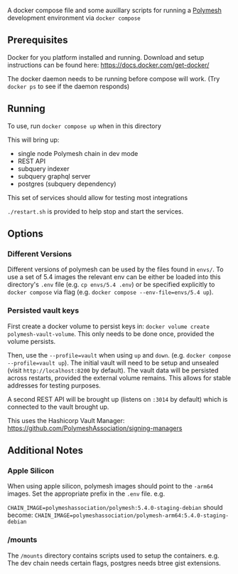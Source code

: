 A docker compose file and some auxillary scripts for running a [Polymesh](https://github.com/PolymeshAssociation) development environment via `docker compose`

## Prerequisites

Docker for you platform installed and running. Download and setup instructions can be found here: https://docs.docker.com/get-docker/

The docker daemon needs to be running before compose will work. (Try `docker ps` to see if the daemon responds)

## Running

To use, run `docker compose up` when in this directory

This will bring up:
- single node Polymesh chain in dev mode
- REST API
- subquery indexer
- subquery graphql server
- postgres (subquery dependency)

This set of services should allow for testing most integrations

`./restart.sh` is provided to help stop and start the services.

## Options

### Different Versions

Different versions of polymesh can be used by the files found in `envs/`. To use a set of 5.4 images the relevant env can be either be loaded into this directory's `.env` file (e.g. `cp envs/5.4 .env`) or be specified explicitly to `docker compose` via flag (e.g. `docker compose --env-file=envs/5.4 up`).

### Persisted vault keys

First create a docker volume to persist keys in: `docker volume create polymesh-vault-volume`. This only needs to be done once, provided the volume persists.

Then, use the `--profile=vault` when using `up` and `down`. (e.g. `docker compose --profile=vault up`). The initial vault will need to be setup and unsealed (visit `http://localhost:8200` by default). The vault data will be persisted across restarts, provided the external volume remains. This allows for stable addresses for testing purposes.

A second REST API will be brought up (listens on `:3014` by default) which is connected to the vault brought up.

This uses the Hashicorp Vault Manager: https://github.com/PolymeshAssociation/signing-managers


## Additional Notes

### Apple Silicon

When using apple silicon, polymesh images should point to the `-arm64` images. Set the appropriate prefix in the `.env` file. e.g.

`CHAIN_IMAGE=polymeshassociation/polymesh:5.4.0-staging-debian`
should become:
`CHAIN_IMAGE=polymeshassociation/polymesh-arm64:5.4.0-staging-debian`

### /mounts

The `/mounts` directory contains scripts used to setup the containers. e.g. The dev chain needs certain flags, postgres needs btree gist extensions.